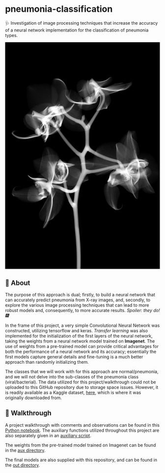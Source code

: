 # pneumonia-classification
🩺 Investigation of image processing techniques that increase the accuracy of a neural network implementation for the classification of pneumonia types. 

![xray](/aes/xray.jpg)

## 📗 About

The purpose of this approach is dual; firstly, to build a neural network that can accurately predict pneumonia from X-ray images, and, secondly, to explore the various image processing techniques that can lead to more robust models and, consequently, to more accurate results. *Spoiler: they do! 🎆* 

In the frame of this project, a very simple Convolutional Neural Network was constructed, utilizing tensorflow and keras. *Transfer learning* was also implemented for the initialization of the first layers of the neural network, taking the weights from a neural network model trained on **Imagenet**. The use of weights from a pre-trained model can provide critical advantages for both the performance of a neural network and its accuracy; essentially the first models capture general details and fine-tuning is a much better approach than randomly initializing them.

The classes that we will work with for this approach are normal/pneumonia, and we will not delve into the sub-classes of the pneumonia class (viral/bacterial). The data utilized for this project/walkthrough could not be uploaded to this GitHub repository due to storage space issues. However, it is readily available as a Kaggle dataset, [here](https://www.kaggle.com/datasets/paultimothymooney/chest-xray-pneumonia), which is where it was originally downloaded from.

## 👟 Walkthrough

A project walkthrough with comments and observations can be found in this [Python notebook](/src/PneumoniaClassification.ipynb). The auxiliary functions utilized throughout this project are also separately given in an [auxiliary script](/src/PneumoniaClassification.aux_arc.py).

The weights from the pre-trained model trained on Imagenet can be found in  the [aux directory](/aux/).

The final models are also supplied with this repository, and can be found in the [out directory](/out/). 

